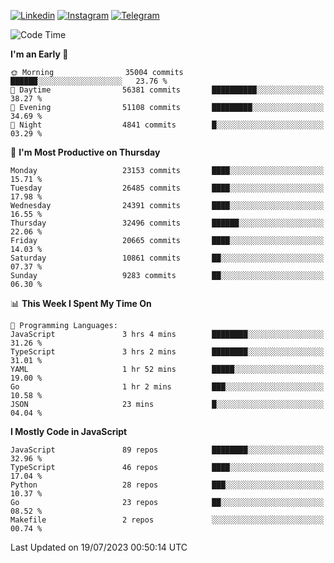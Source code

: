 [![Linkedin](https://img.shields.io/badge/-Archie-blue?style=flat-square&labelColor=gray&logo=Linkedin&logoColor=white&link=https://www.linkedin.com/in/archisdi)](https://www.linkedin.com/in/archisdi)
[![Instagram](https://img.shields.io/badge/-@archisdi-orange?style=flat-square&labelColor=gray&logo=Instagram&logoColor=white&link=https://www.instagram.com/archisdi)](https://www.instagram.com/archisdi)
[![Telegram](https://img.shields.io/badge/-aai-informational?style=flat-square&labelColor=gray&logo=telegram&logoColor=white&link=https://t.me/archisdi)](https://t.me/archisdi)

<!--START_SECTION:waka-->
![Code Time](http://img.shields.io/badge/Code%20Time-2%2C293%20hrs%208%20mins-blue)

**I'm an Early 🐤** 

```text
🌞 Morning                35004 commits       ██████░░░░░░░░░░░░░░░░░░░   23.76 % 
🌆 Daytime                56381 commits       ██████████░░░░░░░░░░░░░░░   38.27 % 
🌃 Evening                51108 commits       █████████░░░░░░░░░░░░░░░░   34.69 % 
🌙 Night                  4841 commits        █░░░░░░░░░░░░░░░░░░░░░░░░   03.29 % 
```
📅 **I'm Most Productive on Thursday** 

```text
Monday                   23153 commits       ████░░░░░░░░░░░░░░░░░░░░░   15.71 % 
Tuesday                  26485 commits       ████░░░░░░░░░░░░░░░░░░░░░   17.98 % 
Wednesday                24391 commits       ████░░░░░░░░░░░░░░░░░░░░░   16.55 % 
Thursday                 32496 commits       ██████░░░░░░░░░░░░░░░░░░░   22.06 % 
Friday                   20665 commits       ████░░░░░░░░░░░░░░░░░░░░░   14.03 % 
Saturday                 10861 commits       ██░░░░░░░░░░░░░░░░░░░░░░░   07.37 % 
Sunday                   9283 commits        ██░░░░░░░░░░░░░░░░░░░░░░░   06.30 % 
```


📊 **This Week I Spent My Time On** 

```text
💬 Programming Languages: 
JavaScript               3 hrs 4 mins        ████████░░░░░░░░░░░░░░░░░   31.26 % 
TypeScript               3 hrs 2 mins        ████████░░░░░░░░░░░░░░░░░   31.01 % 
YAML                     1 hr 52 mins        █████░░░░░░░░░░░░░░░░░░░░   19.00 % 
Go                       1 hr 2 mins         ███░░░░░░░░░░░░░░░░░░░░░░   10.58 % 
JSON                     23 mins             █░░░░░░░░░░░░░░░░░░░░░░░░   04.04 % 
```

**I Mostly Code in JavaScript** 

```text
JavaScript               89 repos            ████████░░░░░░░░░░░░░░░░░   32.96 % 
TypeScript               46 repos            ████░░░░░░░░░░░░░░░░░░░░░   17.04 % 
Python                   28 repos            ███░░░░░░░░░░░░░░░░░░░░░░   10.37 % 
Go                       23 repos            ██░░░░░░░░░░░░░░░░░░░░░░░   08.52 % 
Makefile                 2 repos             ░░░░░░░░░░░░░░░░░░░░░░░░░   00.74 % 
```




 Last Updated on 19/07/2023 00:50:14 UTC
<!--END_SECTION:waka-->